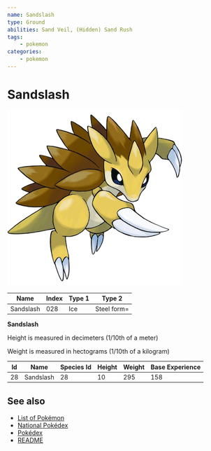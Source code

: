 ```yaml
---
name: Sandslash
type: Ground
abilities: Sand Veil, (Hidden) Sand Rush
tags:
    - pokemon
categories:
    - pokemon
---
```


# Sandslash


![Sandslash](images/028.png)

| **Name** | **Index** | **Type 1** | **Type 2** |
|----|----|----|----|
| Sandslash | 028 | Ice | Steel form= |

**Sandslash** 


Height is measured in decimeters (1/10th of a meter)

Weight is measured in hectograms (1/10th of a kilogram)

| **Id** | **Name** | **Species Id** | **Height** | **Weight** | **Base Experience** |
|--------|----------|----------------|------------|------------|---------------------|
| 28 | Sandslash | 28 | 10 | 295 | 158 |


## See also

- [List of Pokémon](../pokemon.md)
- [National Pokédex](../national_pokedex.md)
- [Pokédex](../pokedex.md)
- [README](../README.md)
